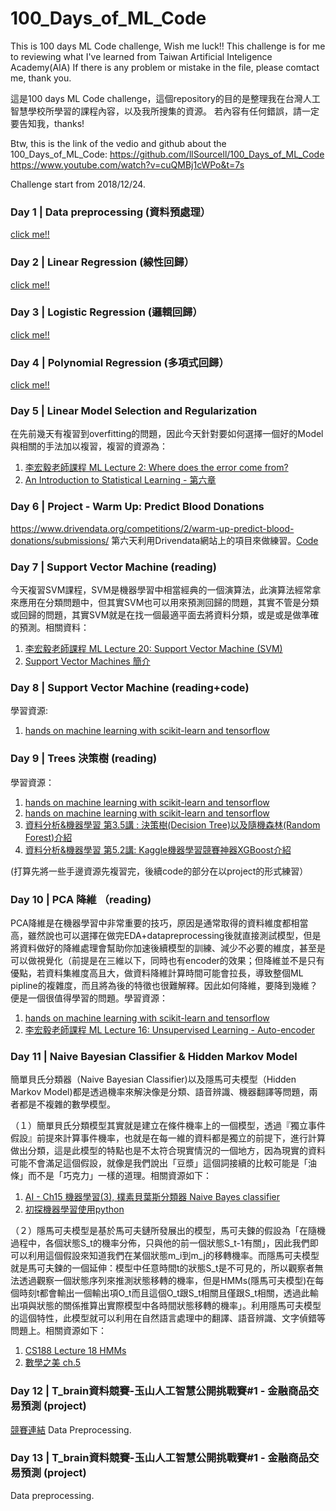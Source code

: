 # 100_Days_of_ML_Code
This is 100 days ML Code challenge, Wish me luck!!
This challenge is for me to reviewing what I've learned from Taiwan Artificial Inteligence Academy(AIA)
If there is any problem or mistake in the file, please comtact me, thank you.

這是100 days ML Code challenge，這個repository的目的是整理我在台灣人工智慧學校所學習的課程內容，以及我所搜集的資源。
若內容有任何錯誤，請一定要告知我，thanks!

Btw, this is the link of the vedio and github about the 100_Days_of_ML_Code:
https://github.com/llSourcell/100_Days_of_ML_Code
https://www.youtube.com/watch?v=cuQMBj1cWPo&t=7s

Challenge start from 2018/12/24.

### Day 1 | Data preprocessing (資料預處理）
[click me!!](https://github.com/Lyndonmelon/100_Days_of_ML_Code/tree/master/Day_1_data_preprocessing)

### Day 2 | Linear Regression (線性回歸）
[click me!!](https://github.com/Lyndonmelon/100_Days_of_ML_Code/tree/master/Day_2_linear_regression)

### Day 3 | Logistic Regression (邏輯回歸）
[click me!!](https://github.com/Lyndonmelon/100_Days_of_ML_Code/tree/master/Day_3_logistic_regression)

### Day 4 | Polynomial Regression (多項式回歸）
[click me!!](https://github.com/Lyndonmelon/100_Days_of_ML_Code/tree/master/Day_4_Polynomial_regression)

### Day 5 | Linear Model Selection and Regularization 
在先前幾天有複習到overfitting的問題，因此今天針對要如何選擇一個好的Model與相關的手法加以複習，複習的資源為：
1. [李宏毅老師課程 ML Lecture 2: Where does the error come from?](https://www.youtube.com/watch?v=D_S6y0Jm6dQ&t=1575s)
2. [An Introduction to Statistical Learning - 第六章](https://www.ime.unicamp.br/~dias/Intoduction%20to%20Statistical%20Learning.pdf)

### Day 6 | Project - Warm Up: Predict Blood Donations
https://www.drivendata.org/competitions/2/warm-up-predict-blood-donations/submissions/
第六天利用Drivendata網站上的項目來做練習。[Code](https://github.com/Lyndonmelon/100_Days_of_ML_Code/tree/master/Day_6_project)

### Day 7 | Support Vector Machine (reading)
今天複習SVM課程，SVM是機器學習中相當經典的一個演算法，此演算法經常拿來應用在分類問題中，但其實SVM也可以用來預測回歸的問題，其實不管是分類或回歸的問題，其實SVM就是在找一個最適平面去將資料分類，或是或是做準確的預測。相關資料：
1. [李宏毅老師課程 ML Lecture 20: Support Vector Machine (SVM)](https://www.youtube.com/watch?v=QSEPStBgwRQ&index=29&list=PLJV_el3uVTsPy9oCRY30oBPNLCo89yu49)
2. [Support Vector Machines 簡介](http://www.cmlab.csie.ntu.edu.tw/~cyy/learning/tutorials/SVM2.pdf)

### Day 8 | Support Vector Machine (reading+code)
學習資源:
1. [hands on machine learning with scikit-learn and tensorflow](https://github.com/ageron/handson-ml/blob/master/05_support_vector_machines.ipynb)

### Day 9 | Trees 決策樹 (reading)
學習資源：
1. [hands on machine learning with scikit-learn and tensorflow](https://github.com/ageron/handson-ml/blob/master/06_decision_trees.ipynb)
2. [hands on machine learning with scikit-learn and tensorflow](https://github.com/ageron/handson-ml/blob/master/07_ensemble_learning_and_random_forests.ipynb)
3. [資料分析&機器學習 第3.5講 : 決策樹(Decision Tree)以及隨機森林(Random Forest)介紹](https://medium.com/@yehjames/%E8%B3%87%E6%96%99%E5%88%86%E6%9E%90-%E6%A9%9F%E5%99%A8%E5%AD%B8%E7%BF%92-%E7%AC%AC3-5%E8%AC%9B-%E6%B1%BA%E7%AD%96%E6%A8%B9-decision-tree-%E4%BB%A5%E5%8F%8A%E9%9A%A8%E6%A9%9F%E6%A3%AE%E6%9E%97-random-forest-%E4%BB%8B%E7%B4%B9-7079b0ddfbda)
4. [資料分析&機器學習 第5.2講: Kaggle機器學習競賽神器XGBoost介紹](https://medium.com/@yehjames/%E8%B3%87%E6%96%99%E5%88%86%E6%9E%90-%E6%A9%9F%E5%99%A8%E5%AD%B8%E7%BF%92-%E7%AC%AC5-2%E8%AC%9B-kaggle%E6%A9%9F%E5%99%A8%E5%AD%B8%E7%BF%92%E7%AB%B6%E8%B3%BD%E7%A5%9E%E5%99%A8xgboost%E4%BB%8B%E7%B4%B9-1c8f55cffcc)

(打算先將一些手邊資源先複習完，後續code的部分在以project的形式練習）
### Day 10 | PCA 降維 （reading)
PCA降維是在機器學習中非常重要的技巧，原因是通常取得的資料維度都相當高，雖然說也可以選擇在做完EDA+datapreprocessing後就直接測試模型，但是將資料做好的降維處理會幫助你加速後續模型的訓練、減少不必要的維度，甚至是可以做視覺化（前提是在三維以下，同時也有encoder的效果；但降維並不是只有優點，若資料集維度高且大，做資料降維計算時間可能會拉長，導致整個ML pipline的複雜度，而且將為後的特徵也很難解釋。因此如何降維，要降到幾維？便是一個很值得學習的問題。學習資源：

1. [hands on machine learning with scikit-learn and tensorflow](https://github.com/ageron/handson-ml/blob/master/08_dimensionality_reduction.ipynb)
2. [李宏毅老師課程 ML Lecture 16: Unsupervised Learning - Auto-encoder](https://www.youtube.com/watch?v=Tk5B4seA-AU&list=PLJV_el3uVTsPy9oCRY30oBPNLCo89yu49&index=25)

### Day 11 | Naive Bayesian Classifier & Hidden Markov Model
簡單貝氏分類器（Naive Bayesian Classifier)以及隱馬可夫模型（Hidden Markov Model)都是透過機率來解決像是分類、語音辨識、機器翻譯等問題，兩者都是不複雜的數學模型。

（１）簡單貝氏分類模型其實就是建立在條件機率上的一個模型，透過『獨立事件假設』前提來計算事件機率，也就是在每一維的資料都是獨立的前提下，進行計算做出分類，這是此模型的特點也是不太符合現實情況的一個地方，因為現實的資料可能不會滿足這個假設，就像是我們說出「豆漿」這個詞接續的比較可能是「油條」而不是「巧克力」一樣的道理。相關資源如下：
1. [AI - Ch15 機器學習(3), 樸素貝葉斯分類器 Naive Bayes classifier](http://mropengate.blogspot.com/2015/06/ai-ch14-3-naive-bayes-classifier.html)
2. [初探機器學習使用python](https://www.books.com.tw/products/0010764445)

（２）隱馬可夫模型是基於馬可夫鏈所發展出的模型，馬可夫鍊的假設為「在隨機過程中，各個狀態S_t的機率分佈，只與他的前一個狀態S_t-1有關」，因此我們即可以利用這個假設來知道我們在某個狀態m_i到m_j的移轉機率。而隱馬可夫模型就是馬可夫鍊的一個延伸：模型中任意時間t的狀態S_t是不可見的，所以觀察者無法透過觀察一個狀態序列來推測狀態移轉的機率，但是HMMs(隱馬可夫模型)在每個時刻t都會輸出一個輸出項O_t而且這個O_t跟S_t相關且僅跟S_t相關，透過此輸出項與狀態的關係推算出實際模型中各時間狀態移轉的機率」。利用隱馬可夫模型的這個特性，此模型就可以利用在自然語言處理中的翻譯、語音辨識、文字偵錯等問題上。相關資源如下：
1. [CS188 Lecture 18 HMMs](https://www.youtube.com/watch?v=9dp4whVQv5s)
2. [數學之美 ch.5](https://www.tenlong.com.tw/products/9787115373557)

### Day 12 | T_brain資料競賽-玉山人工智慧公開挑戰賽#1 - 金融商品交易預測 (project)
[競賽連結](https://tbrain.trendmicro.com.tw/Competitions/Details/5)
Data Preprocessing.

### Day 13 | T_brain資料競賽-玉山人工智慧公開挑戰賽#1 - 金融商品交易預測 (project)
Data preprocessing.

